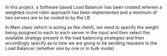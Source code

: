 In this project, a Software based Load Balancer has 
been created wherein a weighted round robin approach 
has been implemented and a minimum of two servers
are to be routed to by the LB

In Main class (which is acting as the client), 
we need to specify the weight being assigned to each 
to each server in the input and then select the 
available strategy present in the load balancing 
strategies and then accordingly specify as to how we 
are going to be sending requests to the Load Balancer
(whether one by one or in bulk mode)